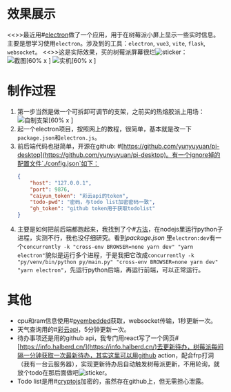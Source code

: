 # 效果展示
<<>>最近用#[electron](https://www.electronjs.org/)做了一个应用，用于在树莓派小屏上显示一些实时信息。主要是想学习使用`electron`。涉及到的工具：`electron`, `vue3`, `vite`, `flask`, `websocket`。
<<>>这是实际效果，买的树莓派屏幕很烂![sticker](aru/27)：
![截图[60% x ]](https://s2.loli.net/2022/08/16/vtAkb4EpZYBVQge.gif)
![实机[60% x ]](https://s2.loli.net/2022/08/16/UjdWZH3yB9mNJPG.jpg)

# 制作过程
1. 第一步当然是做一个可拆卸可调节的支架，之前买的热熔胶派上用场：
![自制支架[60% x ]](https://s2.loli.net/2022/08/16/wPlcFQjX7JB2HEy.jpg)
2. 起一个electron项目，按照网上的教程，很简单，基本就是改一下`package.json`和`electron.js`。
3. 前后端代码也挺简单，开源在github: #[https://github.com/yunyuyuan/pi-desktop](https://github.com/yunyuyuan/pi-desktop)。有一个ignore掉的配置文件`./config.json`如下：
    ```json
    {
        "host": "127.0.0.1",
        "port": 9876,
        "caiyun_token": "彩云api的token",
        "todo-pwd": "密码，与todo list加密密码一致",
        "gh_token": "github token用于获取todolist"
    }

    ```
4. 主要是如何把前后端都跑起来，我找到了个#[方法](https://stackoverflow.com/questions/32158738/python-on-electron-framework)，在nodejs里运行python子进程，实测不行，我也没仔细研究。看到*package.json* 里`electron:dev`有一个`concurrently -k "cross-env BROWSER=none yarn dev" "yarn electron"`貌似是运行多个进程，于是我把它改成`concurrently -k "py/venv/bin/python py/main.py" "cross-env BROWSER=none yarn dev" "yarn electron"`，先运行python后端，再运行前端，可以正常运行。

# 其他
* cpu和ram信息使用#[pyembedded](https://pypi.org/project/pyembedded/)获取，websocket传输，1秒更新一次。
* 天气查询用的#[彩云api](https://open.caiyunapp.com/)，5分钟更新一次。
* 待办事项还是用的github api，我专门用react写了一个网页#[https://info.halberd.cn/](https://info.halberd.cn/)去更新待办，树莓派每间隔一分钟获取一次最新待办，其实这里可以用github action，配合frp打洞（我有一台云服务器），实现更新待办后自动触发树莓派更新，不用轮询，就放个todo在那后面做吧![sticker](aru/39)。
* Todo list是用#[cryptojs](https://cryptojs.gitbook.io/docs/)加密的，虽然存在github上，但无需担心泄露。